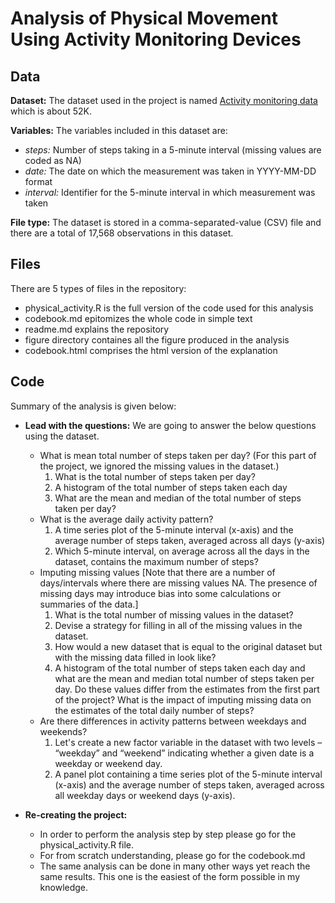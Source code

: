 # Analysis of Physical Movement Using Activity Monitoring Devices

## Data

**Dataset:** The dataset used in the project is named [Activity monitoring data](https://d396qusza40orc.cloudfront.net/repdata%2Fdata%2Factivity.zip) which is about 52K.

**Variables:** The variables included in this dataset are:
  - *steps:* Number of steps taking in a 5-minute interval (missing values are coded as NA)
  - *date:* The date on which the measurement was taken in YYYY-MM-DD format
  - *interval:* Identifier for the 5-minute interval in which measurement was taken

**File type:** The dataset is stored in a comma-separated-value (CSV) file and there are a total of 17,568 observations in this dataset.

## Files
There are 5 types of files in the repository:
 - physical_activity.R is the full version of the code used for this analysis
 - codebook.md epitomizes the whole code in simple text
 - readme.md explains the repository
 - figure directory containes all the figure produced in the analysis
 - codebook.html comprises the html version of the explanation
 
## Code 
Summary of the analysis is given below:

 - **Lead with the questions:** We are going to answer the below questions using the dataset.
   - What is mean total number of steps taken per day?
     (For this part of the project, we ignored the missing values in the dataset.)
      1. What is the total number of steps taken per day?
      2. A histogram of the total number of steps taken each day
      3. What are the mean and median of the total number of steps taken per day?
    - What is the average daily activity pattern?
      1. A time series plot of the 5-minute interval (x-axis) and the average number of steps taken, averaged across all days (y-axis)
      2. Which 5-minute interval, on average across all the days in the dataset, contains the maximum number of steps?
    - Imputing missing values [Note that there are a number of days/intervals where there are missing values NA. The presence of missing days may introduce bias into some calculations or summaries of the data.]
      1. What is the total number of missing values in the dataset?
      2. Devise a strategy for filling in all of the missing values in the dataset. 
      3. How would a new dataset that is equal to the original dataset but with the missing data filled in look like?
      4. A histogram of the total number of steps taken each day and what are the mean and median total number of steps taken per day. Do these values differ from the estimates from the first part of the project? What is the impact of imputing missing data on the estimates of the total daily number of steps?
    - Are there differences in activity patterns between weekdays and weekends?
       1. Let's create a new factor variable in the dataset with two levels – “weekday” and “weekend” indicating whether a given date is a weekday or weekend day.
       2. A panel plot containing a time series plot of the 5-minute interval (x-axis) and the average number of steps taken, averaged across all weekday days or weekend days (y-axis). 

- **Re-creating the project:**
    - In order to perform the analysis step by step please go for the physical_activity.R file.
    - For from scratch understanding, please go for the codebook.md
    - The same analysis can be done in many other ways yet reach the same results. This one is the easiest of the form possible in my knowledge.
